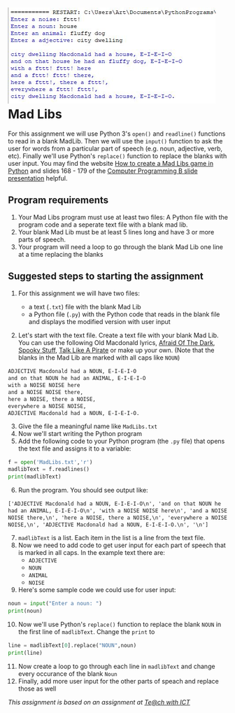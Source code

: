 ![](MadLibs.JPG)    
Mad Libs
========
For this assignment we will use Python 3's `open()` and `readline()` functions to read in a blank MadLib. Then we will use the `input()` function to ask the user for words from a particular part of speech (e.g. noun, adjective, verb, etc). Finally we'll use Python's `replace()` function to replace the blanks with user input. You may find the website [How to create a Mad Libs game in Python](https://www.teachwithict.com/mad_libs.html) and slides 168 - 179 of the [Computer Programming B slide presentation](https://docs.google.com/presentation/d/1rICcmNbnGYsB-cV_6EatPyzcOS2sId80Jh2kayUzm4Q/edit?usp=sharing) helpful.

Program requirements
------------------------------------------
1. Your Mad Libs program must use at least two files: A Python file with the program code and a seperate text file with a blank mad lib.
2. Your blank Mad Lib must be at least 5 lines long and have 3 or more parts of speech.
2. Your program will need a loop to go through the blank Mad Lib one line at a time replacing the blanks

Suggested steps to starting the assignment
------------------------------------------
1. For this assignment we will have two files:
    * a text (`.txt`) file with the blank Mad Lib
    * a Python file (`.py`) with the Python code that reads in the blank file and displays the modified version with user input
   
2. Let's start with the text file. Create a text file with your blank Mad Lib. You can use the following Old Macdonald lyrics, [Afraid Of The Dark](AfraidOfTheDark.txt),  [Spooky Stuff](SpookyStuff.txt), [Talk Like A Pirate](TalkLikeAPirate.txt) or make up your own. (Note that the blanks in the Mad Lib are marked with all caps like `NOUN`)
```text
ADJECTIVE Macdonald had a NOUN, E-I-E-I-O
and on that NOUN he had an ANIMAL, E-I-E-I-O
with a NOISE NOISE here
and a NOISE NOISE there,
here a NOISE, there a NOISE,
everywhere a NOISE NOISE,
ADJECTIVE Macdonald had a NOUN, E-I-E-I-O.
```
3. Give the file a meaningful name like `MadLibs.txt`
4. Now we'll start writing the Python program
5. Add the following code to your Python program (the `.py` file) that opens the text file and assigns it to a variable:
```Python
f = open('MadLibs.txt','r')
madlibText = f.readlines()
print(madlibText)
```
6. Run the program. You should see output like:
```
['ADJECTIVE Macdonald had a NOUN, E-I-E-I-O\n', 'and on that NOUN he had an ANIMAL, E-I-E-I-O\n', 'with a NOISE NOISE here\n', 'and a NOISE NOISE there,\n', 'here a NOISE, there a NOISE,\n', 'everywhere a NOISE NOISE,\n', 'ADJECTIVE Macdonald had a NOUN, E-I-E-I-O.\n', '\n']
```
7. `madlibText` is a list. Each item in the list is a line from the text file.
8. Now we need to add code to get user input for each part of speech that is marked in all caps. In the example text there are:
   * `ADJECTIVE`
   * `NOUN`
   * `ANIMAL`
   * `NOISE`
9. Here's some sample code we could use for user input:
```Python
noun = input("Enter a noun: ")
print(noun)
```
10. Now we'll use Python's `replace()` function to replace the blank `NOUN` in the first line of `madlibText`. Change the `print` to
```Python
line = madlibText[0].replace("NOUN",noun)
print(line)
```
11. Now create a loop to go through each line in `madlibText` and change every occurance of the blank `Noun`
12. Finally, add more user input for the other parts of speach and replace those as well

*This assignment is based on an assignment at [Te@ch with ICT](https://www.teachwithict.com/mad_libs.html)*
